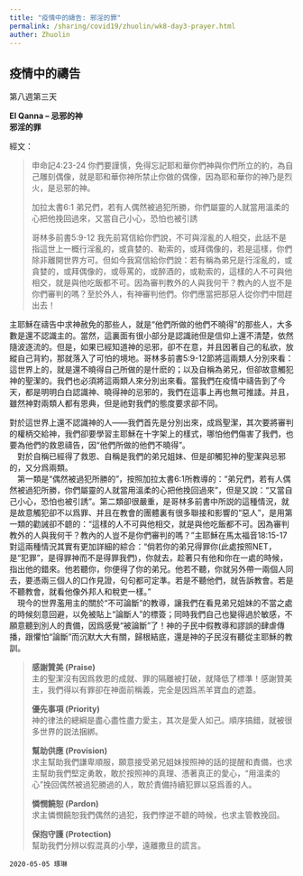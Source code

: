 ```yaml
---
title: "疫情中的禱告: 邪淫的罪"
permalink: /sharing/covid19/zhuolin/wk8-day3-prayer.html
auther: Zhuolin
---
```

## 疫情中的禱告
第八週第三天  

**El Qanna – 忌邪的神**  
**邪淫的罪**  

經文：  
>申命記4:23-24 你們要謹慎，免得忘記耶和華你們神與你們所立的約，為自己雕刻偶像，就是耶和華你神所禁止你做的偶像，因為耶和華你的神乃是烈火，是忌邪的神。  
>
>加拉太書6:1 弟兄們，若有人偶然被過犯所勝，你們屬靈的人就當用溫柔的心把他挽回過來，又當自己小心，恐怕也被引誘  
>
>哥林多前書5:9-12 我先前寫信給你們說，不可與淫亂的人相交，此話不是指這世上一概行淫亂的，或貪婪的、勒索的，或拜偶像的，若是這樣，你們除非離開世界方可。但如今我寫信給你們說：若有稱為弟兄是行淫亂的，或貪婪的，或拜偶像的，或辱罵的，或醉酒的，或勒索的，這樣的人不可與他相交，就是與他吃飯都不可。因為審判教外的人與我何干？教內的人豈不是你們審判的嗎？至於外人，有神審判他們。你們應當把那惡人從你們中間趕出去！  

主耶穌在禱告中求神赦免的那些人，就是“他們所做的他們不曉得”的那些人，大多數是還不認識主的。當然，這裏面有很小部分是認識祂但是信仰上還不清楚，依然隨波逐流的。但是，如果已經知道神的忌邪，卻不在意，并且因著自己的私欲，放縱自己背約，那就落入了可怕的境地。哥林多前書5:9-12節將這兩類人分別來看：這世界上的，就是還不曉得自己所做的是什麽的；以及自稱為弟兄，但卻故意觸犯神的聖潔的。我們也必須將這兩類人來分別出來看。當我們在疫情中禱告到了今天，都是明明白白認識神、曉得神的忌邪的，我們在這事上再也無可推諉。并且，雖然神對兩類人都有恩典，但是祂對我們的態度要求卻不同。   

對於這世界上還不認識神的人——我們首先是分別出來，成爲聖潔，其次要將審判的權柄交給神，我們卻要學習主耶穌在十字架上的樣式，哪怕他們傷害了我們，也要為他們的救恩禱告，因“他們所做的他們不曉得”。  
　對於自稱已經得了救恩、自稱是我們的弟兄姐妹、但是卻觸犯神的聖潔與忌邪的，又分爲兩類。  
　第一類是“偶然被過犯所勝的”，按照加拉太書6:1所教導的：“弟兄們，若有人偶然被過犯所勝，你們屬靈的人就當用溫柔的心把他挽回過來”，但是又說：“又當自己小心，恐怕也被引誘”。第二類卻很嚴重，是哥林多前書中所説的這種情況，就是故意觸犯卻不以爲罪、并且在教會的團體裏有很多聯接和影響的“惡人”，是用第一類的勸誡卻不聼的：“這樣的人不可與他相交，就是與他吃飯都不可。因為審判教外的人與我何干？教內的人豈不是你們審判的嗎？”主耶穌在馬太福音18:15-17對這兩種情況其實有更加詳細的綜合：“倘若你的弟兄得罪你(此處按照NET，是“犯罪”，是得罪神而不是得罪我們)，你就去，趁著只有他和你在一處的時候，指出他的錯來。他若聽你，你便得了你的弟兄。他若不聽，你就另外帶一兩個人同去，要憑兩三個人的口作見證，句句都可定準。若是不聽他們，就告訴教會。若是不聽教會，就看他像外邦人和稅吏一樣。”  
　現今的世界濫用主的關於“不可論斷”的教導，讓我們在看見弟兄姐妹的不當之處的時候刻意回避，以免被貼上“論斷人”的標簽；同時我們自己也變得過於敏感，不願意聽到別人的責備，因爲感覺“被論斷”了！神的子民中假教導和謬誤的肆虐傳播，跟懼怕“論斷”而沉默大大有關，歸根結底，還是神的子民沒有聽從主耶穌的教訓。  

> **感謝贊美 (Praise)**  
> 主的聖潔沒有因爲救恩的成就、罪的隔離被打破，就降低了標準！感謝贊美主，我們得以有罪卻在神面前稱義，完全是因爲羔羊寶血的遮蓋。  
>
> **優先事項 (Priority)**  
> 神的律法的總綱是盡心盡性盡力愛主，其次是愛人如己。順序搞錯，就被很多世界的説法捆綁。  
>
> **幫助供應 (Provision)**  
> 求主幫助我們謙卑順服，願意接受弟兄姐妹按照神的話的提醒和責備，也求主幫助我們堅定勇敢，敢於按照神的真理、憑著真正的愛心，“用溫柔的心”挽回偶然被過犯勝過的人，敢於責備持續犯罪以惡爲善的人。  
>
> **憐憫饒恕 (Pardon)**  
> 求主憐憫饒恕我們偶然的過犯，我們悖逆不聼的時候，也求主管教挽回。  
>
> **保抱守護 (Protection)**  
> 幫助我們分辨以假混真的小學，遠離撒旦的謊言。  

`2020-05-05 琢琳` 
